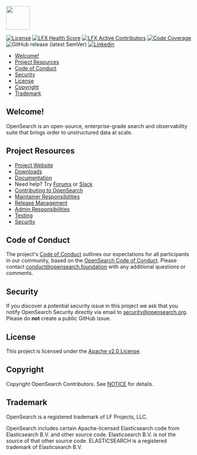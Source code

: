 <a href="https://opensearch.org/">
  <img src="https://opensearch.org/assets/img/opensearch-logo-themed.svg" height="64px">
</a>

[![License](https://img.shields.io/badge/license-Apache%20v2-blue.svg)](https://github.com/opensearch-project/OpenSearch/blob/main/LICENSE.txt)
[![LFX Health Score](https://insights.production.lfx.dev/api/badge/health-score?project=opensearch-foundation)](https://insights.linuxfoundation.org/project/opensearch-foundation)
[![LFX Active Contributors](https://insights.production.lfx.dev/api/badge/active-contributors?project=opensearch-foundation&repos=https://github.com/opensearch-project/OpenSearch)](https://insights.linuxfoundation.org/project/opensearch-foundation/repository/opensearch-project-opensearch)
[![Code Coverage](https://codecov.io/gh/opensearch-project/OpenSearch/branch/main/graph/badge.svg)](https://codecov.io/gh/opensearch-project/OpenSearch)
![GitHub release (latest SemVer)](https://img.shields.io/github/v/release/opensearch-project/OpenSearch?sort=semver)
[![Linkedin](https://img.shields.io/badge/Follow-Linkedin-blue)](https://www.linkedin.com/company/opensearch-project)

- [Welcome!](#welcome)
- [Project Resources](#project-resources)
- [Code of Conduct](#code-of-conduct)
- [Security](#security)
- [License](#license)
- [Copyright](#copyright)
- [Trademark](#trademark)

## Welcome!

OpenSearch is an open-source, enterprise-grade search and observability suite that brings order to unstructured data at scale.

## Project Resources

* [Project Website](https://opensearch.org/)
* [Downloads](https://opensearch.org/downloads/)
* [Documentation](https://docs.opensearch.org/)
* Need help? Try [Forums](https://discuss.opendistrocommunity.dev/) or [Slack](https://opensearch.org/slack/)
* [Contributing to OpenSearch](CONTRIBUTING.md)
* [Maintainer Responsibilities](MAINTAINERS.md)
* [Release Management](RELEASING.md)
* [Admin Responsibilities](ADMINS.md)
* [Testing](TESTING.md)
* [Security](SECURITY.md)

## Code of Conduct

The project's [Code of Conduct](CODE_OF_CONDUCT.md) outlines our expectations for all participants in our community, based on the [OpenSearch Code of Conduct](https://opensearch.org/code-of-conduct/). Please contact [conduct@opensearch.foundation](mailto:conduct@opensearch.foundation) with any additional questions or comments.

## Security
If you discover a potential security issue in this project we ask that you notify OpenSearch Security directly via email to security@opensearch.org. Please do **not** create a public GitHub issue.

## License

This project is licensed under the [Apache v2.0 License](LICENSE.txt).

## Copyright

Copyright OpenSearch Contributors. See [NOTICE](NOTICE.txt) for details.

## Trademark

OpenSearch is a registered trademark of LF Projects, LLC.

OpenSearch includes certain Apache-licensed Elasticsearch code from Elasticsearch B.V. and other source code. Elasticsearch B.V. is not the source of that other source code. ELASTICSEARCH is a registered trademark of Elasticsearch B.V.

